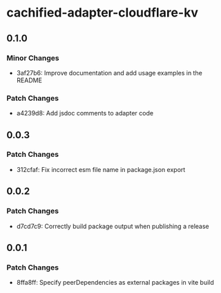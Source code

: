 # cachified-adapter-cloudflare-kv

## 0.1.0

### Minor Changes

- 3af27b6: Improve documentation and add usage examples in the README

### Patch Changes

- a4239d8: Add jsdoc comments to adapter code

## 0.0.3

### Patch Changes

- 312cfaf: Fix incorrect esm file name in package.json export

## 0.0.2

### Patch Changes

- d7cd7c9: Correctly build package output when publishing a release

## 0.0.1

### Patch Changes

- 8ffa8ff: Specify peerDependencies as external packages in vite build
